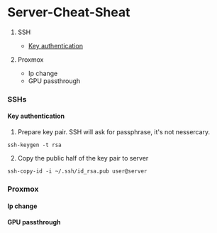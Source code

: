 # Server-Cheat-Sheat

1. SSH

    * [Key authentication](README.md#Key-authentication)

2. Proxmox

    * Ip change
    * GPU passthrough

### SSHs

#### Key authentication
1. Prepare key pair. SSH will ask for passphrase, it's not nessercary.
```
ssh-keygen -t rsa

```
2. Copy the public half of the key pair to server
```
ssh-copy-id -i ~/.ssh/id_rsa.pub user@server
```

### Proxmox

#### Ip change

#### GPU passthrough
